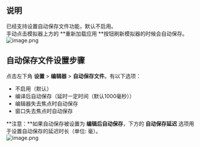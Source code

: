 ## 说明
已经支持设置自动保存文件功能，默认不启用。<br />手动点击模拟器上方的 **重新加载应用 **按钮刷新模拟器的时候会自动保存。<br />![image.png](https://cdn.nlark.com/yuque/0/2022/png/179989/1668569669719-ec5f7bc1-acce-4a7e-a3c5-f011f079ec15.png#align=left&display=inline&height=65&margin=%5Bobject%20Object%5D&name=image.png&originHeight=129&originWidth=426&size=16786&status=done&style=none&width=213)

## 自动保存文件设置步骤
点击左下角 **设置** > **编辑器** > **自动保存文件**。有以下选项：

- 不启用（默认）
- 编译后自动保存（延时一定时间（默认1000毫秒））
- 编辑器失去焦点时自动保存
- 窗口失去焦点时自动保存

**注意：**如果自动保存被设置为 **编辑后自动保存**，下方的 **自动保存延迟** 选项用于设置自动保存的延迟时长（单位: 毫）。<br />![image.png](https://cdn.nlark.com/yuque/0/2022/png/179989/1668569610876-99dd1a7a-d18e-48f2-b687-51c0b83a8395.png#align=left&display=inline&height=280&margin=%5Bobject%20Object%5D&name=image.png&originHeight=559&originWidth=1074&size=46068&status=done&style=none&width=537)
